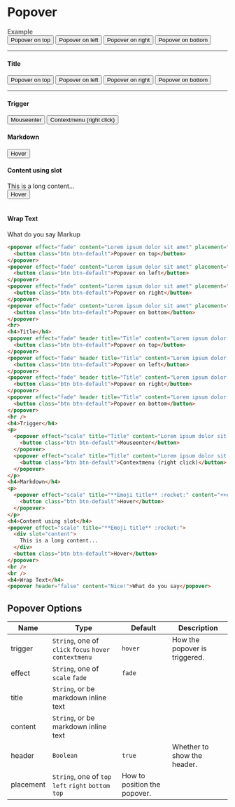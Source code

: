 # Popover

<tip-box border-left-color="#00B0F0">
  <i style="font-style: normal; font-weight: bold; color: dimgray">Example</i><br>
  <popover effect="fade" content="Lorem ipsum dolor sit amet" placement="top">
    <button class="btn btn-default">Popover on top</button>
  </popover>
  <popover effect="fade" content="Lorem ipsum dolor sit amet" placement="left">
    <button class="btn btn-default">Popover on left</button>
  </popover>
  <popover effect="fade" content="Lorem ipsum dolor sit amet" placement="right">
    <button class="btn btn-default">Popover on right</button>
  </popover>
  <popover effect="fade" content="Lorem ipsum dolor sit amet" placement="bottom">
    <button class="btn btn-default">Popover on bottom</button>
  </popover>
  <hr>
  <h4>Title</h4>
  <popover effect="fade" header title="Title" content="Lorem ipsum dolor sit amet" placement="top">
    <button class="btn btn-default">Popover on top</button>
  </popover>
  <popover effect="fade" header title="Title" content="Lorem ipsum dolor sit amet" placement="left">
    <button class="btn btn-default">Popover on left</button>
  </popover>
  <popover effect="fade" header title="Title" content="Lorem ipsum dolor sit amet" placement="right">
    <button class="btn btn-default">Popover on right</button>
  </popover>
  <popover effect="fade" header title="Title" content="Lorem ipsum dolor sit amet" placement="bottom">
    <button class="btn btn-default">Popover on bottom</button>
  </popover>
  <hr />
  <h4>Trigger</h4>
  <p>
    <popover effect="scale" title="Title" content="Lorem ipsum dolor sit amet" placement="top" trigger="hover">
      <button class="btn btn-default">Mouseenter</button>
    </popover>
    <popover effect="scale" title="Title" content="Lorem ipsum dolor sit amet" placement="top" trigger="contextmenu">
      <button class="btn btn-default">Contextmenu (right click)</button>
    </popover>
  </p>
  <h4>Markdown</h4>
  <p>
    <popover effect="scale" title="**Emoji title** :rocket:" content="++emoji++ content :cat:">
      <button class="btn btn-default">Hover</button>
    </popover>
  </p>
  <h4>Content using slot</h4>
  <popover effect="scale" title="**Emoji title** :rocket:">
    <div slot="content">
      This is a long content...
    </div>
    <button class="btn btn-default">Hover</button>
  </popover>
  <br />
  <br />
  <h4>Wrap Text</h4>
  <popover header="false" content="Nice!">What do you say</popover>
</tip-box>

<tip-box border-left-color="black">
<i style="font-style: normal; font-weight: bold; color: dimgray">Markup</i>

  ``` html
  <popover effect="fade" content="Lorem ipsum dolor sit amet" placement="top">
    <button class="btn btn-default">Popover on top</button>
  </popover>
  <popover effect="fade" content="Lorem ipsum dolor sit amet" placement="left">
    <button class="btn btn-default">Popover on left</button>
  </popover>
  <popover effect="fade" content="Lorem ipsum dolor sit amet" placement="right">
    <button class="btn btn-default">Popover on right</button>
  </popover>
  <popover effect="fade" content="Lorem ipsum dolor sit amet" placement="bottom">
    <button class="btn btn-default">Popover on bottom</button>
  </popover>
  <hr>
  <h4>Title</h4>
  <popover effect="fade" header title="Title" content="Lorem ipsum dolor sit amet" placement="top">
    <button class="btn btn-default">Popover on top</button>
  </popover>
  <popover effect="fade" header title="Title" content="Lorem ipsum dolor sit amet" placement="left">
    <button class="btn btn-default">Popover on left</button>
  </popover>
  <popover effect="fade" header title="Title" content="Lorem ipsum dolor sit amet" placement="right">
    <button class="btn btn-default">Popover on right</button>
  </popover>
  <popover effect="fade" header title="Title" content="Lorem ipsum dolor sit amet" placement="bottom">
    <button class="btn btn-default">Popover on bottom</button>
  </popover>
  <hr />
  <h4>Trigger</h4>
  <p>
    <popover effect="scale" title="Title" content="Lorem ipsum dolor sit amet" placement="top" trigger="hover">
      <button class="btn btn-default">Mouseenter</button>
    </popover>
    <popover effect="scale" title="Title" content="Lorem ipsum dolor sit amet" placement="top" trigger="contextmenu">
      <button class="btn btn-default">Contextmenu (right click)</button>
    </popover>
  </p>
  <h4>Markdown</h4>
  <p>
    <popover effect="scale" title="**Emoji title** :rocket:" content="++emoji++ content :cat:">
      <button class="btn btn-default">Hover</button>
    </popover>
  </p>
  <h4>Content using slot</h4>
  <popover effect="scale" title="**Emoji title** :rocket:">
    <div slot="content">
      This is a long content...
    </div>
    <button class="btn btn-default">Hover</button>
  </popover>
  <br />
  <br />
  <h4>Wrap Text</h4>
  <popover header="false" content="Nice!">What do you say</popover>
  ```
</tip-box>

## Popover Options

Name | Type | Default | Description
---- | ---- | ------- | ------
trigger | `String`, one of `click` `focus` `hover` `contextmenu` |	`hover`	| How the popover is triggered.
effect | `String`, one of `scale` `fade` | `fade`
title | `String`, or be markdown inline text
content | `String`, or be markdown inline text
header | `Boolean` | `true` |	Whether to show the header.
placement | `String`, one of `top` `left` `right` `bottom` `top` | How to position the popover.